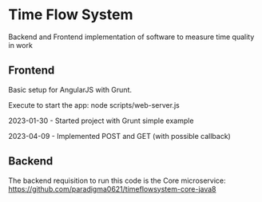 # Time Flow System 
Backend and Frontend implementation of software to measure time quality in work

## Frontend
Basic setup for AngularJS with Grunt.

Execute to start the app:
	node scripts/web-server.js

2023-01-30 - Started project with Grunt simple example

2023-04-09 - Implemented POST and GET (with possible callback)

## Backend
The backend requisition to run this code is the Core microservice:
	https://github.com/paradigma0621/timeflowsystem-core-java8
